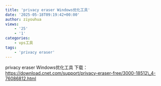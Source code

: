 ```yaml
---
title: 'privacy eraser Windows优化工具'
date: '2025-05-18T09:19:42+00:00'
author: ziyouhua
views:
    - '25'
    - '1'
categories:
    - vps工具
tags:
    - 'privacy eraser'
---
```


privacy eraser Windows优化工具 下载： https://download.cnet.com/support/privacy-eraser-free/3000-18512\_4-76086812.html
